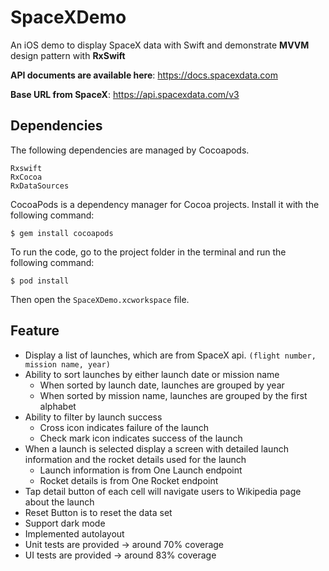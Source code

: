 # SpaceXDemo
An iOS demo to display SpaceX data with Swift and demonstrate **MVVM** design pattern with **RxSwift**

**API documents are available here**: https://docs.spacexdata.com

**Base URL from SpaceX**: https://api.spacexdata.com/v3

## Dependencies

The following dependencies are managed by Cocoapods.
```
Rxswift
RxCocoa
RxDataSources
```
CocoaPods is a dependency manager for Cocoa projects. Install it with the following command:

```$ gem install cocoapods```

To run the code, go to the project folder in the terminal and run the following command:

```$ pod install```

Then open the ```SpaceXDemo.xcworkspace``` file.

## Feature
* Display a list of launches, which are from SpaceX api. ```(flight number, mission name, year)```
* Ability to sort launches by either launch date or mission name
  * When sorted by launch date, launches are grouped by year
  * When sorted by mission name, launches are grouped by the first alphabet
* Ability to filter by launch success
  * Cross icon indicates failure of the launch
  * Check mark icon indicates success of the launch
* When a launch is selected display a screen with detailed launch information and the
rocket details used for the launch
  * Launch information is from One Launch endpoint
  * Rocket details is from One Rocket endpoint
* Tap detail button of each cell will navigate users to Wikipedia page about the launch
* Reset Button is to reset the data set
* Support dark mode
* Implemented autolayout
* Unit tests are provided -> around 70% coverage
* UI tests are provided -> around 83% coverage